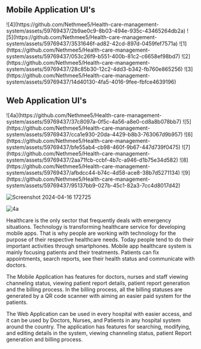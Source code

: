 <h2>Mobile Application UI's</h2>
![4](https://github.com/Nethmee5/Health-care-management-system/assets/59769437/2b9ae0c9-8b03-494e-935c-43465264db2a)
![5](https://github.com/Nethmee5/Health-care-management-system/assets/59769437/3531646f-ad82-42cd-897d-0459fef7571a)
![1](https://github.com/Nethmee5/Health-care-management-system/assets/59769437/053c26f9-b551-400b-81c2-c6658ef98bd7)
![2](https://github.com/Nethmee5/Health-care-management-system/assets/59769437/28c85b30-12c2-4dd3-b342-fb760e865256)
![3](https://github.com/Nethmee5/Health-care-management-system/assets/59769437/14d40130-4fa5-4016-9fee-fbfce4639196)
<h2>Web Application UI's</h2>
![4a](https://github.com/Nethmee5/Health-care-management-system/assets/59769437/37c8097a-0f5c-4a56-a8e0-cd8a8b078bb7)
![5](https://github.com/Nethmee5/Health-care-management-system/assets/59769437/cca1e930-20da-4429-b8b3-763067d9b957)
![6](https://github.com/Nethmee5/Health-care-management-system/assets/59769437/bfe55ab4-cb98-460f-9b67-447d739f0475)
![7](https://github.com/Nethmee5/Health-care-management-system/assets/59769437/2aa71fcb-ccbf-4b7c-a946-d1b75e34d582)
![8](https://github.com/Nethmee5/Health-care-management-system/assets/59769437/afbdcc44-b74c-4d58-ace8-38b7d5271134)
![9](https://github.com/Nethmee5/Health-care-management-system/assets/59769437/95137bb9-027b-45c1-82a3-7cc4d8017d42)

![Screenshot 2024-04-16 172725](https://github.com/Nethmee5/Health-care-management-system/assets/59769437/61122a28-324f-4e5e-98ba-a1ab1a6c175e)

![4a](https://github.com/Nethmee5/Health-care-management-system/assets/59769437/2bc43a5e-ce2c-4e9d-8af8-1b6b1be51c45)


<p>Healthcare is the only sector that frequently deals with emergency situations. Technology is transforming healthcare service for developing mobile apps. That is why people are working with technology for the purpose of their respective healthcare needs. Today people tend to do their important activities through smartphones. Mobile app healthcare system is mainly focusing patients and their treatments. Patients can fix appointments, search reports, see their health status and communicate with doctors. </p>

<p>The Mobile Application has features for doctors, nurses and staff viewing channeling status, viewing patient report details, patient report generation and the billing process. In the billing process, all the billing statuses are generated by a QR code scanner with aiming an easier paid system for the patients.</p>

<p>The Web Application can be used in every hospital with easier access, and it can be used by Doctors, Nurses, and Patients in any hospital system around the country. The application has features for searching, modifying, and editing details in the system, viewing channeling status, patient Report generation and billing process.</p>

